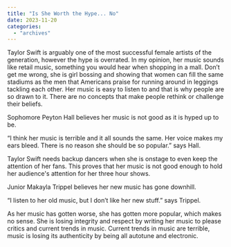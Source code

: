 ```yaml
---
title: "Is She Worth the Hype... No"
date: 2023-11-20
categories: 
  - "archives"
---
```


Taylor Swift is arguably one of the most successful female artists of the generation, however the hype is overrated. In my opinion, her music sounds like retail music, something you would hear when shopping in a mall. Don’t get me wrong, she is girl bossing and showing that women can fill the same stadiums as the men that Americans praise for running around in leggings tackling each other. Her music is easy to listen to and that is why people are so drawn to it. There are no concepts that make people rethink or challenge their beliefs.

Sophomore Peyton Hall believes her music is not good as it is hyped up to be.

“I think her music is terrible and it all sounds the same. Her voice makes my ears bleed. There is no reason she should be so popular.” says Hall.

Taylor Swift needs backup dancers when she is onstage to even keep the attention of her fans. This proves that her music is not good enough to hold her audience's attention for her three hour shows.

Junior Makayla Trippel believes her new music has gone downhill.

“I listen to her old music, but I don’t like her new stuff.” says Trippel.

As her music has gotten worse, she has gotten more popular, which makes no sense. She is losing integrity and respect by writing her music to please critics and current trends in music. Current trends in music are terrible, music is losing its authenticity by being all autotune and electronic.

